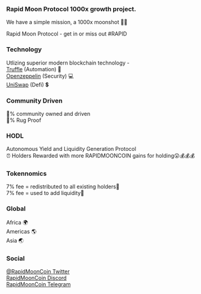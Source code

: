 ### Rapid Moon Protocol 1000x growth project. 
We have a simple mission, a 1000x moonshot :rocket::moon:<br />

Rapid Moon Protocol - get in or miss out #RAPID

### Technology
Utlizing superior modern blockchain technology - 
<br /> [Truffle](https://www.trufflesuite.com/) (Automation) :bicyclist: <br /> [Openzeppelin](https://openzeppelin.com/) (Security) :computer: <br /> [UniSwap](https://uniswap.org/) (Defi) :heavy_dollar_sign:

### Community Driven
:100:% community owned and driven <br />
:100:% Rug Proof 

### HODL
Autonomous Yield and Liquidity Generation Protocol<br />
:alarm_clock: Holders Rewarded with more RAPIDMOONCOIN gains for holding:astonished::moneybag::moneybag::moneybag:

### Tokennomics
7% fee = redistributed to all existing holders:couple_with_heart:<br />
7% fee = used to add liquidity:money_with_wings:

### Global

Africa :earth_africa: <br />
Americas :earth_americas: <br />
Asia :earth_asia:<br />

### Social
[@RapidMoonCoin Twitter](https://twitter.com/RapidMoonCoin)   <br />
[RapidMoonCoin Discord](https://discord.gg/7eN8BMYYdh)  <br />
[RapidMoonCoin Telegram](https://t.me/rapidmooncoin)  <br />


<!--
**RapidMoonCoin/RapidMoonCoin** is a ✨ _special_ ✨ repository because its `README.md` (this file) appears on your GitHub profile.

Here are some ideas to get you started:

- 🔭 I’m currently working on ...
- 🌱 I’m currently learning ...
- 👯 I’m looking to collaborate on ...
- 🤔 I’m looking for help with ...
- 💬 Ask me about ...
- 📫 How to reach me: ...
- 😄 Pronouns: ...
- ⚡ Fun fact: ...
-->

